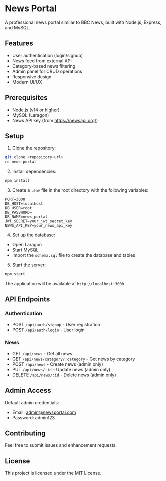 # News Portal

A professional news portal similar to BBC News, built with Node.js, Express, and MySQL.

## Features

- User authentication (login/signup)
- News feed from external API
- Category-based news filtering
- Admin panel for CRUD operations
- Responsive design
- Modern UI/UX

## Prerequisites

- Node.js (v14 or higher)
- MySQL (Laragon)
- News API key (from https://newsapi.org/)

## Setup

1. Clone the repository:

```bash
git clone <repository-url>
cd news-portal
```

2. Install dependencies:

```bash
npm install
```

3. Create a `.env` file in the root directory with the following variables:

```
PORT=3000
DB_HOST=localhost
DB_USER=root
DB_PASSWORD=
DB_NAME=news_portal
JWT_SECRET=your_jwt_secret_key
NEWS_API_KEY=your_news_api_key
```

4. Set up the database:

- Open Laragon
- Start MySQL
- Import the `schema.sql` file to create the database and tables

5. Start the server:

```bash
npm start
```

The application will be available at `http://localhost:3000`

## API Endpoints

### Authentication

- POST `/api/auth/signup` - User registration
- POST `/api/auth/login` - User login

### News

- GET `/api/news` - Get all news
- GET `/api/news/category/:category` - Get news by category
- POST `/api/news` - Create news (admin only)
- PUT `/api/news/:id` - Update news (admin only)
- DELETE `/api/news/:id` - Delete news (admin only)

## Admin Access

Default admin credentials:

- Email: admin@newsportal.com
- Password: admin123

## Contributing

Feel free to submit issues and enhancement requests.

## License

This project is licensed under the MIT License.
